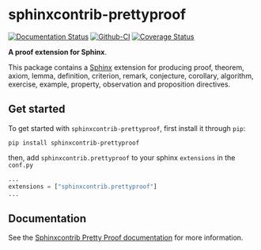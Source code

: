 # sphinxcontrib-prettyproof

[![Documentation Status][rtd-badge]][rtd-link]
[![Github-CI][github-ci]][github-link]
[![Coverage Status][codecov-badge]][codecov-link]

**A proof extension for Sphinx**.

This package contains a [Sphinx](http://www.sphinx-doc.org/en/master/) extension
for producing proof, theorem, axiom, lemma, definition, criterion, remark, conjecture,
corollary, algorithm, exercise, example, property, observation and proposition directives.


## Get started

To get started with `sphinxcontrib-prettyproof`, first install it through `pip`:

```
pip install sphinxcontrib-prettyproof
```

then, add `sphinxcontrib.prettyproof` to your sphinx `extensions` in the `conf.py`

```python
...
extensions = ["sphinxcontrib.prettyproof"]
...
```


## Documentation

See the [Sphinxcontrib Pretty Proof documentation](https://sphinxcontrib-prettyproof.readthedocs.io/en/latest/) for more information.


[rtd-badge]: https://readthedocs.org/projects/sphinxcontrib-prettyproof/badge/?version=latest
[rtd-link]: https://sphinxcontrib-prettyproof.readthedocs.io/en/latest/?badge=latest
[github-ci]: https://github.com/najuzilu/sphinxcontrib-prettyproof/workflows/continuous-integration/badge.svg?branch=master
[github-link]: https://github.com/najuzilu/sphinxcontrib-prettyproof
[codecov-badge]: https://codecov.io/gh/najuzilu/sphinxcontrib-prettyproof/branch/master/graph/badge.svg
[codecov-link]: https://codecov.io/gh/najuzilu/sphinxcontrib-prettyproof
